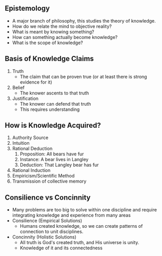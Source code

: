 ## Epistemology
- A major branch of philosophy, this studies the theory of knowledge.
- How do we relate the mind to objective reality?
- What is meant by knowing something?
- How can something actually become knowledge?
- What is the scope of knowledge?
## Basis of Knowledge Claims
1. Truth
	- The claim that can be proven true (or at least there is strong evidence for it)
2. Belief
	- The knower ascents to that truth
3. Justification
	- The knower can defend that truth
	- This requires understanding
## How is Knowledge Acquired?
1. Authority Source
2. Intuition
3. Rational Deduction
	1. Proposition: All bears have fur
	2. Instance: A bear lives in Langley
	3. Deduction: That Langley bear has fur
4. Rational Induction
5. Empiricism/Scientific Method
6. Transmission of collective memory
## Consilience vs Concinnity
- Many problems are too big to solve within one discipline and require integrating knowledge and experience from many areas
- Consilience (Empirical Solutions)
	- Humans created knowledge, so we can create patterns of connection to unit disciplines.
- Concinnity (Holistic Solutions)
	- All truth is God's created truth, and His universe is unity.
	- Knowledge of it and its connectedness